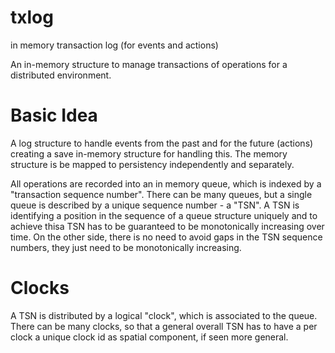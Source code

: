 # txlog
in memory transaction log (for events and actions)

An in-memory structure to manage transactions of operations for a distributed environment.

# Basic Idea
A log structure to handle events from the past and for the future (actions) creating a save in-memory structure for handling this. The memory structure is be mapped to persistency independently and separately.

All operations are recorded into an in memory queue, which is indexed by a "transaction sequence number". There can be many queues, but a single queue is described by a unique sequence number - a "TSN". A TSN is identifying a position in the sequence of a queue structure uniquely and to achieve thisa TSN has to be guaranteed to be monotonically increasing over time. On the other side, there is no need to avoid gaps in the TSN sequence numbers, they just need to be monotonically increasing.

# Clocks
A TSN is distributed by a logical "clock", which is associated to the queue. There can be many clocks, so that a general overall TSN has to have a per clock a unique clock id as spatial component, if seen more general. 



